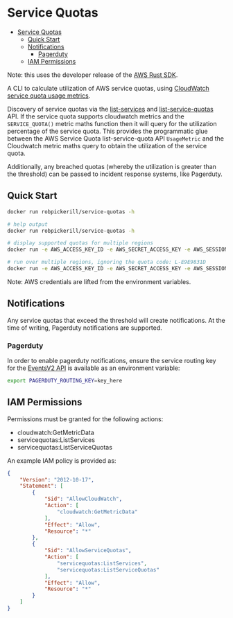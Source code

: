 # Service Quotas

- [Service Quotas](#service-quotas)
  - [Quick Start](#quick-start)
  - [Notifications](#notifications)
    - [Pagerduty](#pagerduty)
  - [IAM Permissions](#iam-permissions)


Note: this uses the developer release of the [AWS Rust SDK](https://github.com/awslabs/aws-sdk-rust).

A CLI to calculate utilization of AWS service quotas, using [CloudWatch service quota usage metrics](https://docs.aws.amazon.com/AmazonCloudWatch/latest/monitoring/CloudWatch-Service-Quota-Integration.html). 

Discovery of service quotas via the [list-services](https://docs.aws.amazon.com/servicequotas/2019-06-24/apireference/API_ListServices.html) and [list-service-quotas](https://docs.aws.amazon.com/servicequotas/2019-06-24/apireference/API_ListServiceQuotas.html) API. If the service quota supports cloudwatch metrics and the `SERVICE_QUOTA()` metric maths function then it will query for the utilization percentage of the service quota. This provides the programmatic glue between the AWS Service Quota list-service-quota API `UsageMetric` and the Cloudwatch metric maths query to obtain the utilization of the service quota.

Additionally, any breached quotas (whereby the utilization is greater than the threshold) can be passed to incident response systems, like Pagerduty.

## Quick Start

```bash
docker run robpickerill/service-quotas -h

# help output
docker run robpickerill/service-quotas -h

# display supported quotas for multiple regions
docker run -e AWS_ACCESS_KEY_ID -e AWS_SECRET_ACCESS_KEY -e AWS_SESSION_TOKEN robpickerill/service-quotas list-quotas -r eu-west-1 eu-west-2

# run over multiple regions, ignoring the quota code: L-E9E9831D
docker run -e AWS_ACCESS_KEY_ID -e AWS_SECRET_ACCESS_KEY -e AWS_SESSION_TOKEN robpickerill/service-quotas utilization -r us-east-1 us-east-2 us-west-2 -i L-E9E9831D
```

Note: AWS credentials are lifted from the environment variables.


## Notifications

Any service quotas that exceed the threshold will create notifications. At the time of writing, Pagerduty notifications are supported.

### Pagerduty

In order to enable pagerduty notifications, ensure the service routing key for the [EventsV2 API](https://developer.pagerduty.com/docs/ZG9jOjExMDI5NTgw-events-api-v2-overview) is available as an environment variable:

```bash
export PAGERDUTY_ROUTING_KEY=key_here
```

## IAM Permissions

Permissions must be granted for the following actions:

- cloudwatch:GetMetricData
- servicequotas:ListServices
- servicequotas:ListServiceQuotas

An example IAM policy is provided as:

```json
{
    "Version": "2012-10-17",
    "Statement": [
        {
            "Sid": "AllowCloudWatch",
            "Action": [
                "cloudwatch:GetMetricData"
            ],
            "Effect": "Allow",
            "Resource": "*"
        },
        {
            "Sid": "AllowServiceQuotas",
            "Action": [
                "servicequotas:ListServices",
                "servicequotas:ListServiceQuotas"
            ],
            "Effect": "Allow",
            "Resource": "*"
        }
    ]
}
```
